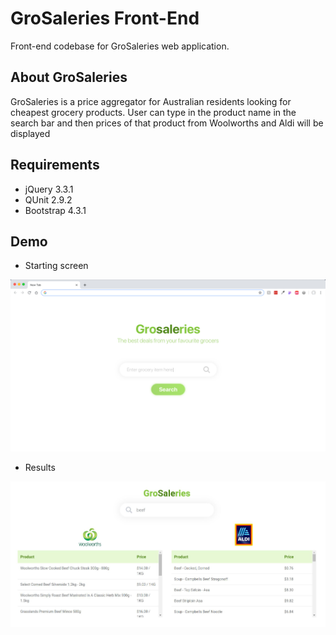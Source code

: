 # GroSaleries Front-End
Front-end codebase for GroSaleries web application.

## About GroSaleries
GroSaleries is a price aggregator for Australian residents looking for cheapest grocery products.
User can type in the product name in the search bar and then prices of that product from Woolworths and Aldi will be displayed

## Requirements
- jQuery 3.3.1
- QUnit 2.9.2
- Bootstrap 4.3.1

## Demo
- Starting screen

![Screenshot](img/search.png)

- Results

![Screenshot](img/result.png)
